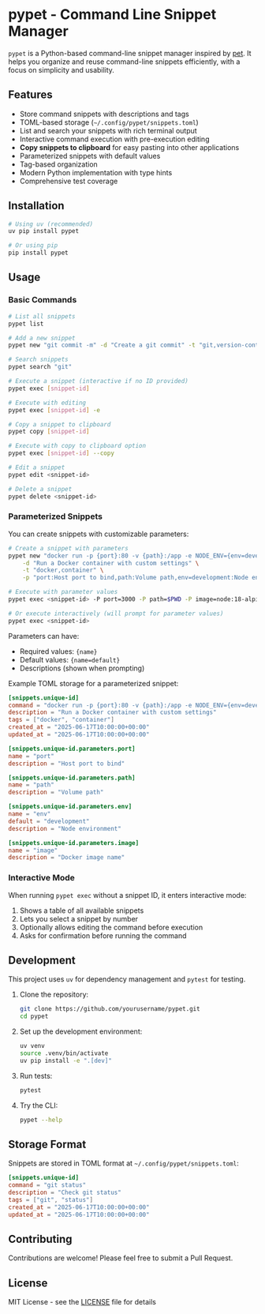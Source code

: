 # pypet - Command Line Snippet Manager

`pypet` is a Python-based command-line snippet manager inspired by [pet](https://github.com/knqyf263/pet). It helps you organize and reuse command-line snippets efficiently, with a focus on simplicity and usability.

## Features

- Store command snippets with descriptions and tags
- TOML-based storage (`~/.config/pypet/snippets.toml`)
- List and search your snippets with rich terminal output
- Interactive command execution with pre-execution editing
- **Copy snippets to clipboard** for easy pasting into other applications
- Parameterized snippets with default values
- Tag-based organization
- Modern Python implementation with type hints
- Comprehensive test coverage

## Installation

```bash
# Using uv (recommended)
uv pip install pypet

# Or using pip
pip install pypet
```

## Usage

### Basic Commands

```bash
# List all snippets
pypet list

# Add a new snippet
pypet new "git commit -m" -d "Create a git commit" -t "git,version-control"

# Search snippets
pypet search "git"

# Execute a snippet (interactive if no ID provided)
pypet exec [snippet-id]

# Execute with editing
pypet exec [snippet-id] -e

# Copy a snippet to clipboard
pypet copy [snippet-id]

# Execute with copy to clipboard option
pypet exec [snippet-id] --copy

# Edit a snippet
pypet edit <snippet-id>

# Delete a snippet
pypet delete <snippet-id>
```

### Parameterized Snippets

You can create snippets with customizable parameters:

```bash
# Create a snippet with parameters
pypet new "docker run -p {port}:80 -v {path}:/app -e NODE_ENV={env=development} {image}" \
    -d "Run a Docker container with custom settings" \
    -t "docker,container" \
    -p "port:Host port to bind,path:Volume path,env=development:Node environment,image:Docker image name"

# Execute with parameter values
pypet exec <snippet-id> -P port=3000 -P path=$PWD -P image=node:18-alpine

# Or execute interactively (will prompt for parameter values)
pypet exec <snippet-id>
```

Parameters can have:

- Required values: `{name}`
- Default values: `{name=default}`
- Descriptions (shown when prompting)

Example TOML storage for a parameterized snippet:

```toml
[snippets.unique-id]
command = "docker run -p {port}:80 -v {path}:/app -e NODE_ENV={env=development} {image}"
description = "Run a Docker container with custom settings"
tags = ["docker", "container"]
created_at = "2025-06-17T10:00:00+00:00"
updated_at = "2025-06-17T10:00:00+00:00"

[snippets.unique-id.parameters.port]
name = "port"
description = "Host port to bind"

[snippets.unique-id.parameters.path]
name = "path"
description = "Volume path"

[snippets.unique-id.parameters.env]
name = "env"
default = "development"
description = "Node environment"

[snippets.unique-id.parameters.image]
name = "image"
description = "Docker image name"
```

### Interactive Mode

When running `pypet exec` without a snippet ID, it enters interactive mode:

1. Shows a table of all available snippets
2. Lets you select a snippet by number
3. Optionally allows editing the command before execution
4. Asks for confirmation before running the command

## Development

This project uses `uv` for dependency management and `pytest` for testing.

1. Clone the repository:

   ```bash
   git clone https://github.com/yourusername/pypet.git
   cd pypet
   ```

2. Set up the development environment:

   ```bash
   uv venv
   source .venv/bin/activate
   uv pip install -e ".[dev]"
   ```

3. Run tests:

   ```bash
   pytest
   ```

4. Try the CLI:

   ```bash
   pypet --help
   ```

## Storage Format

Snippets are stored in TOML format at `~/.config/pypet/snippets.toml`:

```toml
[snippets.unique-id]
command = "git status"
description = "Check git status"
tags = ["git", "status"]
created_at = "2025-06-17T10:00:00+00:00"
updated_at = "2025-06-17T10:00:00+00:00"
```

## Contributing

Contributions are welcome! Please feel free to submit a Pull Request.

## License

MIT License - see the [LICENSE](LICENSE) file for details
